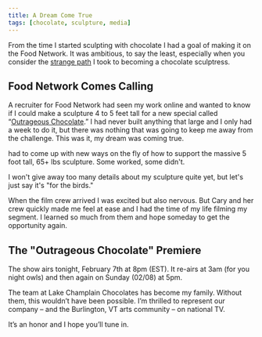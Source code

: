 ```yaml
---
title: A Dream Come True
tags: [chocolate, sculpture, media]
---
```


From the time I started sculpting with chocolate I had a goal of making it on the Food Network. It was ambitious, to say the least, especially when you consider the [strange path](http://www.chocolatesculptress.com/about/how-i-got-here) I took to becoming a chocolate sculptress.

## Food Network Comes Calling

A recruiter for Food Network had seen my work online and wanted to know if I could make a sculpture 4 to 5 feet tall for a new special called “[Outrageous Chocolate](http://www.foodnetwork.com/shows/food-network-specials.html).” I had never built anything that large and I only had a week to do it, but there was nothing that was going to keep me away from the challenge. This was it, my dream was coming true.

had to come up with new ways on the fly of how to support the massive 5 foot tall, 65+ lbs sculpture. Some worked, some didn't.

I won't give away too many details about my sculpture quite yet, but let's just say it's "for the birds." 

When the film crew arrived I was excited but also nervous. But Cary and her crew quickly made me feel at ease and I had the time of my life filming my segment. I learned so much from them and hope someday to get the opportunity again.

## The "Outrageous Chocolate" Premiere 

The show airs tonight, February 7th at 8pm (EST). It re-airs at 3am (for you night owls) and then again on Sunday (02/08) at 5pm.

The team at Lake Champlain Chocolates has become my family. Without them, this wouldn’t have been possible. I’m thrilled to represent our company – and the Burlington, VT arts community – on national TV.

It’s an honor and I hope you’ll tune in.
